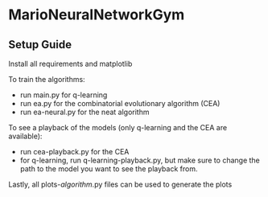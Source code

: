 # MarioNeuralNetworkGym

## Setup Guide

Install all requirements and matplotlib

To train the algorithms:
- run main.py for q-learning
- run ea.py for the combinatorial evolutionary algorithm (CEA)
- run ea-neural.py for the neat algorithm

To see a playback of the models (only q-learning and the CEA are available):
- run cea-playback.py for the CEA
- for q-learning, run q-learning-playback.py, but make sure to change the path to the model you want to see the playback from.

Lastly, all plots-$algorithm$.py files can be used to generate the plots
